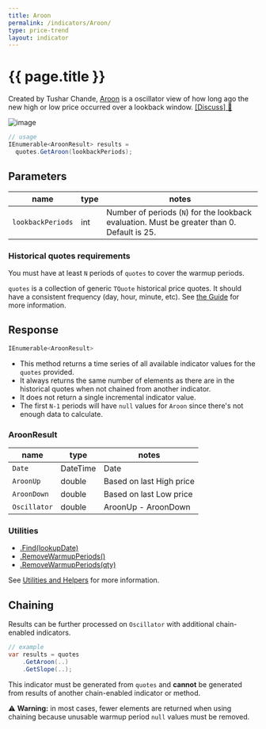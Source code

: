 ```yaml
---
title: Aroon
permalink: /indicators/Aroon/
type: price-trend
layout: indicator
---
```


# {{ page.title }}

Created by Tushar Chande, [Aroon](https://school.stockcharts.com/doku.php?id=technical_indicators:aroon) is a oscillator view of how long ago the new high or low price occurred over a lookback window.
[[Discuss] :speech_balloon:]({{site.github.repository_url}}/discussions/266 "Community discussion about this indicator")

![image]({{site.baseurl}}/assets/charts/Aroon.png)

```csharp
// usage
IEnumerable<AroonResult> results =
  quotes.GetAroon(lookbackPeriods);
```

## Parameters

| name | type | notes
| -- |-- |--
| `lookbackPeriods` | int | Number of periods (`N`) for the lookback evaluation.  Must be greater than 0.  Default is 25.

### Historical quotes requirements

You must have at least `N` periods of `quotes` to cover the warmup periods.

`quotes` is a collection of generic `TQuote` historical price quotes.  It should have a consistent frequency (day, hour, minute, etc).  See [the Guide]({{site.baseurl}}/guide/#historical-quotes) for more information.

## Response

```csharp
IEnumerable<AroonResult>
```

- This method returns a time series of all available indicator values for the `quotes` provided.
- It always returns the same number of elements as there are in the historical quotes when not chained from another indicator.
- It does not return a single incremental indicator value.
- The first `N-1` periods will have `null` values for `Aroon` since there's not enough data to calculate.

### AroonResult

| name | type | notes
| -- |-- |--
| `Date` | DateTime | Date
| `AroonUp` | double | Based on last High price
| `AroonDown` | double | Based on last Low price
| `Oscillator` | double | AroonUp - AroonDown

### Utilities

- [.Find(lookupDate)]({{site.baseurl}}/utilities#find-indicator-result-by-date)
- [.RemoveWarmupPeriods()]({{site.baseurl}}/utilities#remove-warmup-periods)
- [.RemoveWarmupPeriods(qty)]({{site.baseurl}}/utilities#remove-warmup-periods)

See [Utilities and Helpers]({{site.baseurl}}/utilities#utilities-for-indicator-results) for more information.

## Chaining

Results can be further processed on `Oscillator` with additional chain-enabled indicators.

```csharp
// example
var results = quotes
    .GetAroon(..)
    .GetSlope(..);
```

This indicator must be generated from `quotes` and **cannot** be generated from results of another chain-enabled indicator or method.

:warning: **Warning:** in most cases, fewer elements are returned when using chaining because unusable warmup period `null` values must be removed.
